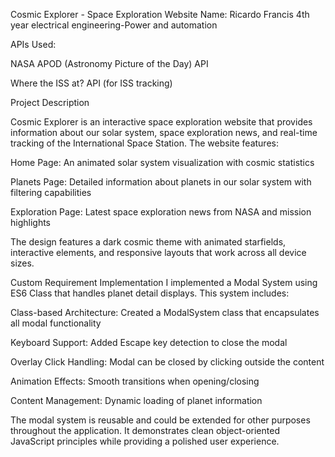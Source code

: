 Cosmic Explorer - Space Exploration Website
Name: Ricardo Francis 
4th year electrical engineering-Power and automation

APIs Used:

NASA APOD (Astronomy Picture of the Day) API

Where the ISS at? API (for ISS tracking)


Project Description

Cosmic Explorer is an interactive space exploration website that provides information about our solar system, space exploration news, and real-time tracking of the International Space Station. The website features:

Home Page: An animated solar system visualization with cosmic statistics

Planets Page: Detailed information about planets in our solar system with filtering capabilities

Exploration Page: Latest space exploration news from NASA and mission highlights

The design features a dark cosmic theme with animated starfields, interactive elements, and responsive layouts that work across all device sizes.



Custom Requirement Implementation
I implemented a Modal System using ES6 Class that handles planet detail displays. This system includes:

Class-based Architecture: Created a ModalSystem class that encapsulates all modal functionality

Keyboard Support: Added Escape key detection to close the modal

Overlay Click Handling: Modal can be closed by clicking outside the content

Animation Effects: Smooth transitions when opening/closing

Content Management: Dynamic loading of planet information

The modal system is reusable and could be extended for other purposes throughout the application. It demonstrates clean object-oriented JavaScript principles while providing a polished user experience.